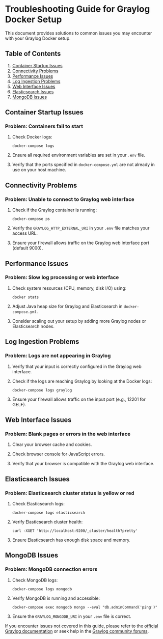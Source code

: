 # Troubleshooting Guide for Graylog Docker Setup

This document provides solutions to common issues you may encounter with your Graylog Docker setup.

## Table of Contents

1. [Container Startup Issues](#container-startup-issues)
2. [Connectivity Problems](#connectivity-problems)
3. [Performance Issues](#performance-issues)
4. [Log Ingestion Problems](#log-ingestion-problems)
5. [Web Interface Issues](#web-interface-issues)
6. [Elasticsearch Issues](#elasticsearch-issues)
7. [MongoDB Issues](#mongodb-issues)

## Container Startup Issues

### Problem: Containers fail to start

1. Check Docker logs:

   ```
   docker-compose logs
   ```

2. Ensure all required environment variables are set in your `.env` file.

3. Verify that the ports specified in `docker-compose.yml` are not already in use on your host machine.

## Connectivity Problems

### Problem: Unable to connect to Graylog web interface

1. Check if the Graylog container is running:

   ```
   docker-compose ps
   ```

2. Verify the `GRAYLOG_HTTP_EXTERNAL_URI` in your `.env` file matches your access URL.

3. Ensure your firewall allows traffic on the Graylog web interface port (default 9000).

## Performance Issues

### Problem: Slow log processing or web interface

1. Check system resources (CPU, memory, disk I/O) using:

   ```
   docker stats
   ```

2. Adjust Java heap size for Graylog and Elasticsearch in `docker-compose.yml`.

3. Consider scaling out your setup by adding more Graylog nodes or Elasticsearch nodes.

## Log Ingestion Problems

### Problem: Logs are not appearing in Graylog

1. Verify that your input is correctly configured in the Graylog web interface.

2. Check if the logs are reaching Graylog by looking at the Docker logs:

   ```
   docker-compose logs graylog
   ```

3. Ensure your firewall allows traffic on the input port (e.g., 12201 for GELF).

## Web Interface Issues

### Problem: Blank pages or errors in the web interface

1. Clear your browser cache and cookies.

2. Check browser console for JavaScript errors.

3. Verify that your browser is compatible with the Graylog web interface.

## Elasticsearch Issues

### Problem: Elasticsearch cluster status is yellow or red

1. Check Elasticsearch logs:

   ```
   docker-compose logs elasticsearch
   ```

2. Verify Elasticsearch cluster health:

   ```
   curl -XGET 'http://localhost:9200/_cluster/health?pretty'
   ```

3. Ensure Elasticsearch has enough disk space and memory.

## MongoDB Issues

### Problem: MongoDB connection errors

1. Check MongoDB logs:

   ```
   docker-compose logs mongodb
   ```

2. Verify MongoDB is running and accessible:

   ```
   docker-compose exec mongodb mongo --eval "db.adminCommand('ping')"
   ```

3. Ensure the `GRAYLOG_MONGODB_URI` in your `.env` file is correct.

If you encounter issues not covered in this guide, please refer to the [official Graylog documentation](https://docs.graylog.org/) or seek help in the [Graylog community forums](https://community.graylog.org/).

